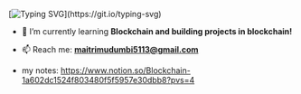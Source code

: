 [![Typing SVG](https://readme-typing-svg.herokuapp.com?color=13D3CB&size=22&vCenter=true&multiline=true&width=397&height=49&lines=Hey+there+%F0%9F%91%8B!+I'm+Maitri!)](https://git.io/typing-svg)

- 🌱 I’m currently learning **Blockchain and building projects in blockchain!**

- 📫 Reach me: **maitrimudumbi5113@gmail.com**
- my notes: https://www.notion.so/Blockchain-1a602dc1524f803480f5f5957e30dbb8?pvs=4
